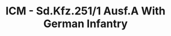 ---
layout: product
title: "ICM - Sd.Kfz.251/1 Ausf.A With German Infantry"
price: "TBA" 
desc: "N/A"
img_path: "/assets/img/ICM35103.webp"
brand: "N/A"
available: false
special_offer: false
new: false
soon: false
cat: "010000"
subcat: "013600"
subsubcat: "0N/A"
sifra: "ICM35103"
popular: false
spec: false
---